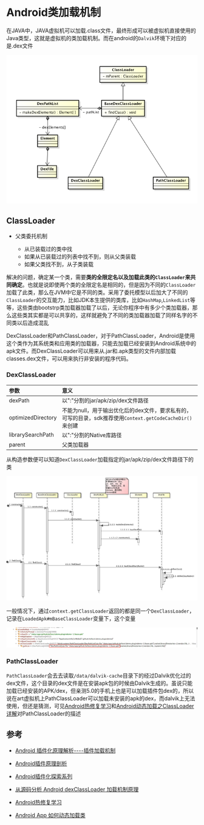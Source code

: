 # Android类加载机制

在JAVA中，JAVA虚拟机可以加载.class文件，最终形成可以被虚拟机直接使用的Java类型，这就是虚拟机的类加载机制。而在android的`Dalvik`环境下对应的是.dex文件

![ClassLoader](./ClassLoader.png)

## ClassLoader

- 父类委托机制

  - 从已装载过的类中找
  - 如果从已装载过的列表中找不到，则从父类装载
  - 如果父类找不到，从子类装载

解决的问题，确定某一个类，需要**类的全限定名以及加载此类的`ClassLoader`来共同确定**。也就是说即使两个类的全限定名是相同的，但是因为不同的`ClassLoader`加载了此类，那么在JVM中它是不同的类。采用了委托模型以后加大了不同的 `ClassLoader`的交互能力，比如JDK本生提供的类库，比如`HashMap`,`LinkedList`等等，这些类由bootstrp类加载器加载了以后，无论你程序中有多少个类加载器，那么这些类其实都是可以共享的，这样就避免了不同的类加载器加载了同样名字的不同类以后造成混乱

DexClassLoader和PathClassLoader，对于PathClassLoader，Android是使用这个类作为其系统类和应用类的加载器，只能去加载已经安装到Android系统中的apk文件。而DexClassLoader可以用来从.jar和.apk类型的文件内部加载classes.dex文件，可以用来执行非安装的程序代码。

### DexClassLoader

参数                 | 意义
:----------------- | :----------------------------------------------------------------------
dexPath            | 以":"分割的jar/apk/zip/dex文件路径
optimizedDirectory | 不能为null，用于输出优化后的dex文件，要求私有的，可写的目录，sdk推荐使用`Context.getCodeCacheDir()`来创建
librarySearchPath  | 以":"分割的Native库路径
parent             | 父类加载器

从构造参数便可以知道`DexClassLoader`加载指定的jar/apk/zip/dex文件路径下的类

![DexClassLoader加载流](./DexClassLoader加载流程.png)

一般情况下，通过`context.getClassLoader`返回的都是同一个`DexClassLoader`，记录在`LoadedApk#mBaseClassLoader`变量下，这个变量

![普通状态下的pathList](./ClassLoader_pathList.png)

### PathClassLoader

`PathClassLoader`会去去读取`/data/dalvik-cache`目录下的经过Dalvik优化过的dex文件，这个目录的dex文件是在安装apk包的时候由Dalvik生成的。虽说只能加载已经安装的APK/dex，但亲测5.0的手机上也是可以加载插件包dex的，所以说在art虚拟机上PathClassLoader可以加载未安装的apk的dex，而dalvik上无法使用，但还是猜测，可见[Android热修复学习](http://blog.csdn.net/xiandan87/article/details/51734200)和[Android动态加载之ClassLoader详解](http://www.jianshu.com/p/a620e368389a)对PathClassLoader的描述

## 参考

- [Android 插件化原理解析----插件加载机制](http://weishu.me/2016/04/05/understand-plugin-framework-classloader/)

- [Android插件原理剖析](http://www.alloyteam.com/2014/04/android-cha-jian-yuan-li-pou-xi/?utm_source=tuicool&utm_medium=referral)

- [Android插件化探索系列](http://blog.csdn.net/maplejaw_/article/details/51596374)

- [从源码分析 Android dexClassLoader 加载机制原理](http://blog.csdn.net/nanzhiwen666/article/details/50515895)

- [Android热修复学习](http://blog.csdn.net/xiandan87/article/details/51734200)

- [Android App 如何动态加载类](http://blog.csdn.net/quaful/article/details/6096951)
